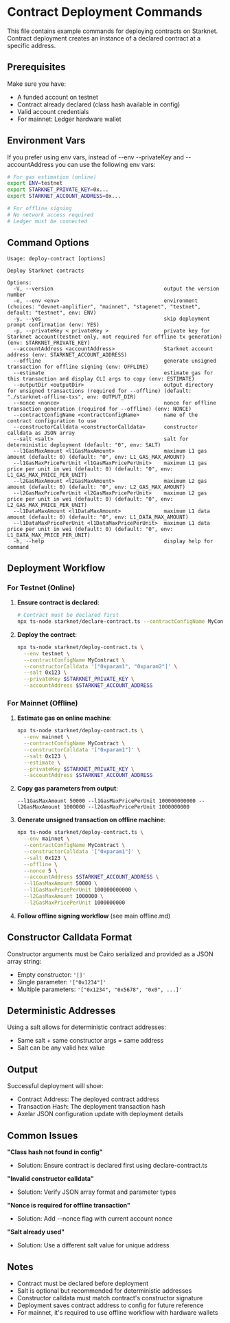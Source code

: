 # Contract Deployment Commands

This file contains example commands for deploying contracts on Starknet. Contract deployment creates an instance of a declared contract at a specific address.

## Prerequisites

Make sure you have:
- A funded account on testnet
- Contract already declared (class hash available in config)
- Valid account credentials
- For mainnet: Ledger hardware wallet

## Environment Vars

If you prefer using env vars, instead of --env --privateKey and --accountAddress you can use the following env vars:

```bash
# For gas estimation (online)
export ENV=testnet
export STARKNET_PRIVATE_KEY=0x...
export STARKNET_ACCOUNT_ADDRESS=0x...

# For offline signing
# No network access required
# Ledger must be connected
```

## Command Options

```
Usage: deploy-contract [options]

Deploy Starknet contracts

Options:
  -V, --version                                    output the version number
  -e, --env <env>                                  environment (choices: "devnet-amplifier", "mainnet", "stagenet", "testnet", default: "testnet", env: ENV)
  -y, --yes                                        skip deployment prompt confirmation (env: YES)
  -p, --privateKey < privateKey >                  private key for Starknet account(testnet only, not required for offline tx generation) (env: STARKNET_PRIVATE_KEY)
  --accountAddress <accountAddress>                Starknet account address (env: STARKNET_ACCOUNT_ADDRESS)
  --offline                                        generate unsigned transaction for offline signing (env: OFFLINE)
  --estimate                                       estimate gas for this transaction and display CLI args to copy (env: ESTIMATE)
  --outputDir <outputDir>                          output directory for unsigned transactions (required for --offline) (default: "./starknet-offline-txs", env: OUTPUT_DIR)
  --nonce <nonce>                                  nonce for offline transaction generation (required for --offline) (env: NONCE)
  --contractConfigName <contractConfigName>        name of the contract configuration to use
  --constructorCalldata <constructorCalldata>      constructor calldata as JSON array
  --salt <salt>                                    salt for deterministic deployment (default: "0", env: SALT)
  --l1GasMaxAmount <l1GasMaxAmount>                maximum L1 gas amount (default: 0) (default: "0", env: L1_GAS_MAX_AMOUNT)
  --l1GasMaxPricePerUnit <l1GasMaxPricePerUnit>    maximum L1 gas price per unit in wei (default: 0) (default: "0", env: L1_GAS_MAX_PRICE_PER_UNIT)
  --l2GasMaxAmount <l2GasMaxAmount>                maximum L2 gas amount (default: 0) (default: "0", env: L2_GAS_MAX_AMOUNT)
  --l2GasMaxPricePerUnit <l2GasMaxPricePerUnit>    maximum L2 gas price per unit in wei (default: 0) (default: "0", env: L2_GAS_MAX_PRICE_PER_UNIT)
  --l1DataMaxAmount <l1DataMaxAmount>              maximum L1 data amount (default: 0) (default: "0", env: L1_DATA_MAX_AMOUNT)
  --l1DataMaxPricePerUnit <l1DataMaxPricePerUnit>  maximum L1 data price per unit in wei (default: 0) (default: "0", env: L1_DATA_MAX_PRICE_PER_UNIT)
  -h, --help                                       display help for command
```

## Deployment Workflow

### For Testnet (Online)

1. **Ensure contract is declared**:
   ```bash
   # Contract must be declared first
   npx ts-node starknet/declare-contract.ts --contractConfigName MyContract ...
   ```

2. **Deploy the contract**:
   ```bash
   npx ts-node starknet/deploy-contract.ts \
     --env testnet \
     --contractConfigName MyContract \
     --constructorCalldata '["0xparam1", "0xparam2"]' \
     --salt 0x123 \
     --privateKey $STARKNET_PRIVATE_KEY \
     --accountAddress $STARKNET_ACCOUNT_ADDRESS
   ```

### For Mainnet (Offline)

1. **Estimate gas on online machine**:
   ```bash
   npx ts-node starknet/deploy-contract.ts \
     --env mainnet \
     --contractConfigName MyContract \
     --constructorCalldata '["0xparam1"]' \
     --salt 0x123 \
     --estimate \
     --privateKey $STARKNET_PRIVATE_KEY \
     --accountAddress $STARKNET_ACCOUNT_ADDRESS
   ```

2. **Copy gas parameters from output**:
   ```
   --l1GasMaxAmount 50000 --l1GasMaxPricePerUnit 100000000000 --l2GasMaxAmount 1000000 --l2GasMaxPricePerUnit 1000000000
   ```

3. **Generate unsigned transaction on offline machine**:
   ```bash
   npx ts-node starknet/deploy-contract.ts \
     --env mainnet \
     --contractConfigName MyContract \
     --constructorCalldata '["0xparam1"]' \
     --salt 0x123 \
     --offline \
     --nonce 5 \
     --accountAddress $STARKNET_ACCOUNT_ADDRESS \
     --l1GasMaxAmount 50000 \
     --l1GasMaxPricePerUnit 100000000000 \
     --l2GasMaxAmount 1000000 \
     --l2GasMaxPricePerUnit 1000000000
   ```

4. **Follow offline signing workflow** (see main offline.md)

## Constructor Calldata Format

Constructor arguments must be Cairo serialized and provided as a JSON array string:
- Empty constructor: `'[]'`
- Single parameter: `'["0x1234"]'`
- Multiple parameters: `'["0x1234", "0x5678", "0x0", ...]'`

## Deterministic Addresses

Using a salt allows for deterministic contract addresses:
- Same salt + same constructor args = same address
- Salt can be any valid hex value

## Output

Successful deployment will show:
- Contract Address: The deployed contract address
- Transaction Hash: The deployment transaction hash
- Axelar JSON configuration update with deployment details

## Common Issues

**"Class hash not found in config"**
- Solution: Ensure contract is declared first using declare-contract.ts

**"Invalid constructor calldata"**
- Solution: Verify JSON array format and parameter types

**"Nonce is required for offline transaction"**
- Solution: Add --nonce flag with current account nonce

**"Salt already used"**
- Solution: Use a different salt value for unique address

## Notes

- Contract must be declared before deployment
- Salt is optional but recommended for deterministic addresses
- Constructor calldata must match contract's constructor signature
- Deployment saves contract address to config for future reference
- For mainnet, it's required to use offline workflow with hardware wallets

